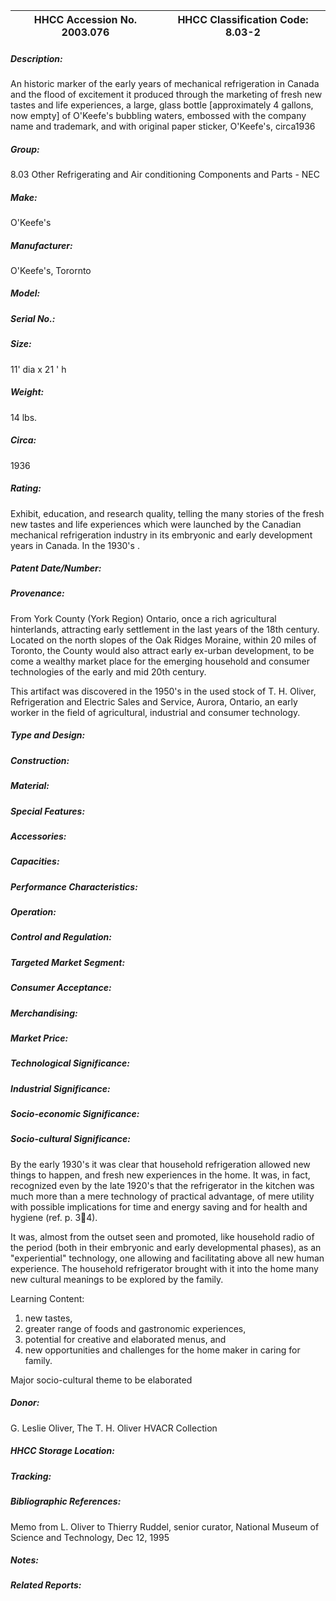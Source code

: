 | **HHCC Accession No. 2003.076** |**HHCC Classification Code:  8.03-2**|
| ----------- | ----------- |
##### Description:
An historic marker of the early years of mechanical refrigeration in Canada and the flood of excitement it produced through the marketing of fresh new tastes and life experiences, a large, glass bottle [approximately 4 gallons, now empty] of  O'Keefe's bubbling waters, embossed with the company name and trademark, and with original paper sticker, O'Keefe's, circa1936
##### Group:
8.03 Other Refrigerating and Air conditioning Components and Parts - NEC

##### Make:
O'Keefe's

##### Manufacturer:
O'Keefe's, Torornto

##### Model:


##### Serial No.:


##### Size:
11' dia x 21 ' h

##### Weight:
14 lbs.

##### Circa:
1936

##### Rating:
Exhibit, education, and research quality, telling the many stories of the fresh new tastes and life experiences which were launched by the Canadian mechanical refrigeration industry in its embryonic and early development years in Canada. In the 1930's .

##### Patent Date/Number:


##### Provenance:
From York County (York Region) Ontario, once a rich agricultural hinterlands, attracting early settlement in the last years of the 18th century. Located on the north slopes of the Oak Ridges Moraine, within 20 miles of Toronto, the County would also attract early ex-urban development, to be come a wealthy market place for the emerging household and consumer technologies of the early and mid 20th century. 

This artifact was discovered in the 1950's in the used stock of T. H. Oliver, Refrigeration and Electric Sales and Service, Aurora, Ontario, an early worker in the field of agricultural, industrial and consumer technology.

##### Type and Design:


##### Construction:


##### Material:


##### Special Features:


##### Accessories:


##### Capacities:


##### Performance Characteristics:


##### Operation:


##### Control and Regulation:


##### Targeted Market Segment:


##### Consumer Acceptance:


##### Merchandising:


##### Market Price:


##### Technological Significance:


##### Industrial Significance:


##### Socio-economic Significance:


##### Socio-cultural Significance:
By the early 1930's it was clear that household refrigeration allowed new things to happen, and fresh new experiences in the home.  It was, in fact, recognized even by the late 1920's that the refrigerator in the kitchen was much more than a mere technology of practical advantage, of mere utility with possible implications for time and energy saving and for health and hygiene (ref.  p.  34).

It was, almost from the outset seen and promoted, like household radio of the period (both in their embryonic and early developmental phases),  as an "experiential"
technology, one allowing and facilitating above all new human experience.  The household refrigerator brought with it into the home many new cultural meanings to be explored by the family.

Learning Content: 
1. new tastes,
2. greater range of foods and gastronomic experiences,
3. potential for creative and elaborated menus, and
4. new opportunities and challenges for the home maker in caring for family.

Major socio-cultural theme to be elaborated

##### Donor:
G. Leslie Oliver, The T. H. Oliver HVACR Collection

##### HHCC Storage Location:


##### Tracking:


##### Bibliographic References:
Memo from L. Oliver to Thierry Ruddel, senior curator,  National Museum of Science and Technology, Dec 12, 1995

##### Notes:


##### Related Reports:

